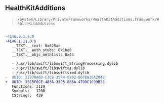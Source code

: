 ## HealthKitAdditions

> `/System/Library/PrivateFrameworks/HealthKitAdditions.framework/HealthKitAdditions`

```diff

-4146.0.1.7.0
+4146.1.11.3.0
   __TEXT.__text: 0x625ac
   __TEXT.__auth_stubs: 0x1be0
   __TEXT.__objc_methlist: 0x44

   - /usr/lib/swift/libswift_StringProcessing.dylib
   - /usr/lib/swift/libswiftos.dylib
   - /usr/lib/swift/libswiftsimd.dylib
-  UUID: 22378A6D-C3CB-35F4-9282-B67EA16A204E
+  UUID: 35C5F0CE-483A-35C5-885A-479DC1C99B23
   Functions: 3129
   Symbols:   1200
   CStrings:  439

```
